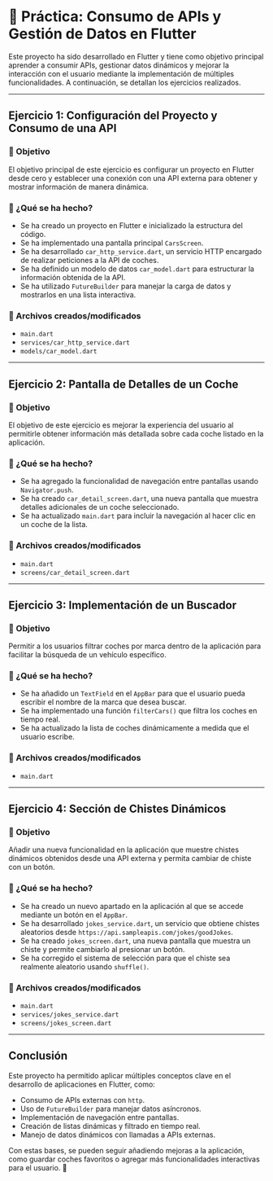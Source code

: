 # 🚀 Práctica: Consumo de APIs y Gestión de Datos en Flutter

Este proyecto ha sido desarrollado en Flutter y tiene como objetivo principal aprender a consumir APIs, gestionar datos dinámicos y mejorar la interacción con el usuario mediante la implementación de múltiples funcionalidades. A continuación, se detallan los ejercicios realizados.

---

## **Ejercicio 1: Configuración del Proyecto y Consumo de una API**

### **📌 Objetivo**
El objetivo principal de este ejercicio es configurar un proyecto en Flutter desde cero y establecer una conexión con una API externa para obtener y mostrar información de manera dinámica.

### **🔹 ¿Qué se ha hecho?**
- Se ha creado un proyecto en Flutter e inicializado la estructura del código.
- Se ha implementado una pantalla principal `CarsScreen`.
- Se ha desarrollado `car_http_service.dart`, un servicio HTTP encargado de realizar peticiones a la API de coches.
- Se ha definido un modelo de datos `car_model.dart` para estructurar la información obtenida de la API.
- Se ha utilizado `FutureBuilder` para manejar la carga de datos y mostrarlos en una lista interactiva.

### **📂 Archivos creados/modificados**
- `main.dart`
- `services/car_http_service.dart`
- `models/car_model.dart`

---

## **Ejercicio 2: Pantalla de Detalles de un Coche**

### **📌 Objetivo**
El objetivo de este ejercicio es mejorar la experiencia del usuario al permitirle obtener información más detallada sobre cada coche listado en la aplicación.

### **🔹 ¿Qué se ha hecho?**
- Se ha agregado la funcionalidad de navegación entre pantallas usando `Navigator.push`.
- Se ha creado `car_detail_screen.dart`, una nueva pantalla que muestra detalles adicionales de un coche seleccionado.
- Se ha actualizado `main.dart` para incluir la navegación al hacer clic en un coche de la lista.

### **📂 Archivos creados/modificados**
- `main.dart`
- `screens/car_detail_screen.dart`

---

## **Ejercicio 3: Implementación de un Buscador**

### **📌 Objetivo**
Permitir a los usuarios filtrar coches por marca dentro de la aplicación para facilitar la búsqueda de un vehículo específico.

### **🔹 ¿Qué se ha hecho?**
- Se ha añadido un `TextField` en el `AppBar` para que el usuario pueda escribir el nombre de la marca que desea buscar.
- Se ha implementado una función `filterCars()` que filtra los coches en tiempo real.
- Se ha actualizado la lista de coches dinámicamente a medida que el usuario escribe.

### **📂 Archivos creados/modificados**
- `main.dart`

---

## **Ejercicio 4: Sección de Chistes Dinámicos**

### **📌 Objetivo**
Añadir una nueva funcionalidad en la aplicación que muestre chistes dinámicos obtenidos desde una API externa y permita cambiar de chiste con un botón.

### **🔹 ¿Qué se ha hecho?**
- Se ha creado un nuevo apartado en la aplicación al que se accede mediante un botón en el `AppBar`.
- Se ha desarrollado `jokes_service.dart`, un servicio que obtiene chistes aleatorios desde `https://api.sampleapis.com/jokes/goodJokes`.
- Se ha creado `jokes_screen.dart`, una nueva pantalla que muestra un chiste y permite cambiarlo al presionar un botón.
- Se ha corregido el sistema de selección para que el chiste sea realmente aleatorio usando `shuffle()`.

### **📂 Archivos creados/modificados**
- `main.dart`
- `services/jokes_service.dart`
- `screens/jokes_screen.dart`

---

## **Conclusión**
Este proyecto ha permitido aplicar múltiples conceptos clave en el desarrollo de aplicaciones en Flutter, como:
- Consumo de APIs externas con `http`.
- Uso de `FutureBuilder` para manejar datos asíncronos.
- Implementación de navegación entre pantallas.
- Creación de listas dinámicas y filtrado en tiempo real.
- Manejo de datos dinámicos con llamadas a APIs externas.

Con estas bases, se pueden seguir añadiendo mejoras a la aplicación, como guardar coches favoritos o agregar más funcionalidades interactivas para el usuario. 🚀


